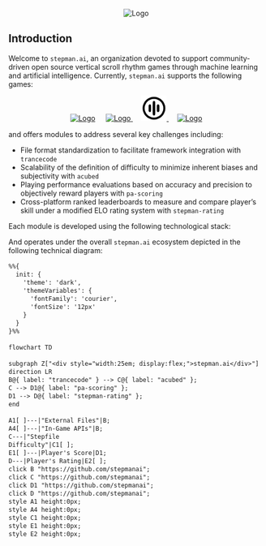 <!-- PROJECT LOGO -->
<br />
<div align="center">
    <picture>
        <source srcset="assets/logo/stepman.ai/dark-mode/stepmanai.png"  media="(prefers-color-scheme: dark)">
        <img src="assets/logo/acubed/no-dark-mode/stepmanai.png" alt="Logo" width="200px" height=auto>
    </picture>
</div>

## Introduction
Welcome to `stepman.ai`, an organization devoted to support community-driven open source vertical scroll rhythm games through machine learning and artificial intelligence. Currently, `stepman.ai` supports the following games:
  <p align="center">
    <a href="https://etternaonline.com/"><picture>
        <source srcset="assets/logo/etterna/dark-mode.svg"  media="(prefers-color-scheme: dark)">
        <img src="assets/logo/etterna/no-dark-mode.svg" alt="Logo" width="50px" height=auto></a>
    </picture></a>ㅤ
    <a href="https://www.flashflashrevolution.com/"><picture>
        <source srcset="assets/logo/ffr/dark-mode.svg"  media="(prefers-color-scheme: dark)">
        <img src="assets/logo/ffr/no-dark-mode.svg" alt="Logo" width="50px" height=auto>
    </picture></a>ㅤ
    <a href="https://osu.ppy.sh/"><picture>
        <source srcset="assets/logo/osumania/dark-mode.svg"  media="(prefers-color-scheme: dark)">
        <img src="assets/logo/osumania/no-dark-mode.svg" alt="Logo" width="50px" height=auto>
    </picture></a>ㅤ
    <a href="https://quavergame.com/"><picture>
        <source srcset="assets/logo/quaver/dark-mode.svg"  media="(prefers-color-scheme: dark)">
        <img src="assets/logo/quaver/no-dark-mode.svg" alt="Logo" width="50px" height=auto>
    </picture></a>
  </p>

and offers modules to address several key challenges including:
- File format standardization to facilitate framework integration with `trancecode`
- Scalability of the definition of difficulty to minimize inherent biases and subjectivity with `acubed`
- Playing performance evaluations based on accuracy and precision to objectively reward players with `pa-scoring`
- Cross-platform ranked leaderboards to measure and compare player’s skill under a modified ELO rating system with `stepman-rating`

Each module is developed using the following technological stack:

And operates under the overall `stepman.ai` ecosystem depicted in the following technical diagram:

```mermaid
%%{
  init: {
    'theme': 'dark',
    'themeVariables': {
      'fontFamily': 'courier',
      'fontSize': '12px'
    }
  }
}%%

flowchart TD

subgraph Z["<div style="width:25em; display:flex;">stepman.ai</div>"]
direction LR
B@{ label: "trancecode" } --> C@{ label: "acubed" }; 
C --> D1@{ label: "pa-scoring" };
D1 --> D@{ label: "stepman-rating" };
end

A1[ ]---|"External Files"|B;
A4[ ]---|"In-Game APIs"|B;
C---|"Stepfile
Difficulty"|C1[ ];
E1[ ]---|Player's Score|D1;
D---|Player's Rating|E2[ ];
click B "https://github.com/stepmanai";
click C "https://github.com/stepmanai";
click D1 "https://github.com/stepmanai";
click D "https://github.com/stepmanai";
style A1 height:0px;
style A4 height:0px;
style C1 height:0px;
style E1 height:0px;
style E2 height:0px;

``` 
